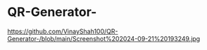 # QR-Generator-
https://github.com/VinayShah100/QR-Generator-/blob/main/Screenshot%202024-09-21%20193249.jpg
